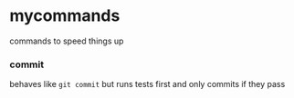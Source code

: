 # mycommands
commands to speed things up

### commit
behaves like `git commit` but runs tests first and only commits if they pass
